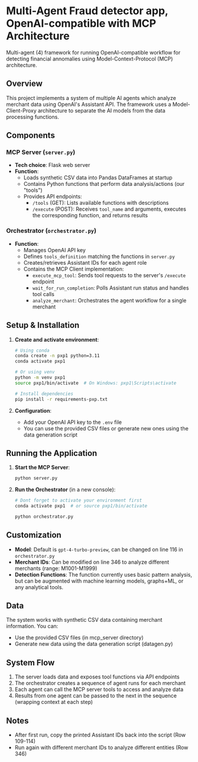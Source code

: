 # Multi-Agent Fraud detector app, OpenAI-compatible with MCP Architecture

Multi-agent (4) framework for running OpenAI-compatible workflow for detecting financial annomalies using Model-Context-Protocol (MCP) architecture.

## Overview

This project implements a system of multiple AI agents which analyze merchant data using OpenAI's Assistant API. 
The framework uses a Model-Client-Proxy architecture to separate the AI models from the data processing functions.

## Components

### MCP Server (`server.py`)
- **Tech choice**: Flask web server
- **Function**: 
  - Loads synthetic CSV data into Pandas DataFrames at startup
  - Contains Python functions that perform data analysis/actions (our "tools")
  - Provides API endpoints:
    - `/tools` (GET): Lists available functions with descriptions
    - `/execute` (POST): Receives `tool_name` and arguments, executes the corresponding function, and returns results

### Orchestrator (`orchestrator.py`)
- **Function**:
  - Manages OpenAI API key
  - Defines `tools_definition` matching the functions in `server.py`
  - Creates/retrieves Assistant IDs for each agent role
  - Contains the MCP Client implementation:
    - `execute_mcp_tool`: Sends tool requests to the server's `/execute` endpoint
    - `wait_for_run_completion`: Polls Assistant run status and handles tool calls
    - `analyze_merchant`: Orchestrates the agent workflow for a single merchant

## Setup & Installation

1. **Create and activate environment**:
   ```bash
   # Using conda
   conda create -n pxp1 python=3.11
   conda activate pxp1
   
   # Or using venv
   python -m venv pxp1
   source pxp1/bin/activate  # On Windows: pxp1\Scripts\activate
   
   # Install dependencies
   pip install -r requirements-pxp.txt
   ```

2. **Configuration**:
   - Add your OpenAI API key to the `.env` file
   - You can use the provided CSV files or generate new ones using the data generation script

## Running the Application

1. **Start the MCP Server**:
   ```bash
   python server.py
   ```

2. **Run the Orchestrator** (in a new console):
   ```bash
   # Dont forget to activate your environment first
   conda activate pxp1  # or source pxp1/bin/activate
   
   python orchestrator.py
   ```

## Customization

- **Model**: Default is `gpt-4-turbo-preview`, can be changed on line 116 in `orchestrator.py`
- **Merchant IDs**: Can be modified on line 346 to analyze different merchants (range: M1001-M1999)
- **Detection Functions**: The function currently uses basic pattern analysis, but can be augmented with machine learning models, graphs+ML, or any analytical tools.

## Data

The system works with synthetic CSV data containing merchant information. You can:
- Use the provided CSV files (in mcp_server directory)
- Generate new data using the data generation script (datagen.py)

## System Flow

1. The server loads data and exposes tool functions via API endpoints
2. The orchestrator creates a sequence of agent runs for each merchant
3. Each agent can call the MCP server tools to access and analyze data
4. Results from one agent can be passed to the next in the sequence (wrapping context at each step)

## Notes

- After first run, copy the printed Assistant IDs back into the script (Row 109-114)
- Run again with different merchant IDs to analyze different entities (Row 346)

